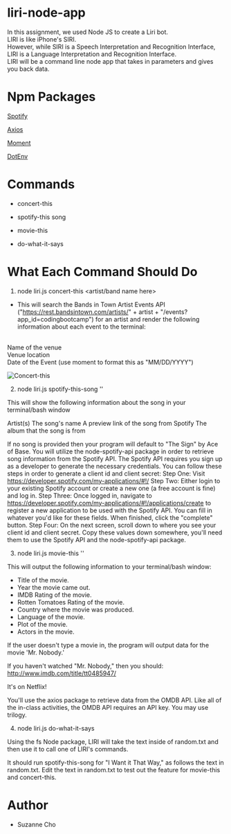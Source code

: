 # liri-node-app

In this assignment, we used Node JS to create a Liri bot. 
<br> LIRI is like iPhone's SIRI. 
<br>However, while SIRI is a Speech Interpretation and Recognition Interface, 
<br>LIRI is a Language Interpretation and Recognition Interface. 
<br>LIRI will be a command line node app that takes in parameters and gives you back data.

# Npm Packages
[Spotify](https://www.npmjs.com/package/node-spotify-api)

[Axios](https://www.npmjs.com/package/axios)

[Moment](https://www.npmjs.com/package/moment)

[DotEnv](https://www.npmjs.com/package/DotEnv)

# Commands
* concert-this

* spotify-this song

* movie-this

* do-what-it-says

# What Each Command Should Do

1. node liri.js concert-this <artist/band name here>

* This will search the Bands in Town Artist Events API ("https://rest.bandsintown.com/artists/" + artist + "/events?app_id=codingbootcamp") for an artist and render the following information about each event to the terminal:

<br>Name of the venue
<br>Venue location
<br>Date of the Event (use moment to format this as "MM/DD/YYYY")

![Concert-this](/images/concert-this.jpeg)

2. node liri.js spotify-this-song '<song name here>'




This will show the following information about the song in your terminal/bash window


Artist(s)
The song's name
A preview link of the song from Spotify
The album that the song is from


If no song is provided then your program will default to "The Sign" by Ace of Base.
You will utilize the node-spotify-api package in order to retrieve song information from the Spotify API.
The Spotify API requires you sign up as a developer to generate the necessary credentials. You can follow these steps in order to generate a client id and client secret:
Step One: Visit https://developer.spotify.com/my-applications/#!/
Step Two: Either login to your existing Spotify account or create a new one (a free account is fine) and log in.
Step Three: Once logged in, navigate to https://developer.spotify.com/my-applications/#!/applications/create to register a new application to be used with the Spotify API. You can fill in whatever you'd like for these fields. When finished, click the "complete" button.
Step Four: On the next screen, scroll down to where you see your client id and client secret. Copy these values down somewhere, you'll need them to use the Spotify API and the node-spotify-api package.



3. node liri.js movie-this '<movie name here>'

This will output the following information to your terminal/bash window:

   * Title of the movie.
   * Year the movie came out.
   * IMDB Rating of the movie.
   * Rotten Tomatoes Rating of the movie.
   * Country where the movie was produced.
   * Language of the movie.
   * Plot of the movie.
   * Actors in the movie.


If the user doesn't type a movie in, the program will output data for the movie 'Mr. Nobody.'


If you haven't watched "Mr. Nobody," then you should: http://www.imdb.com/title/tt0485947/

It's on Netflix!


You'll use the axios package to retrieve data from the OMDB API. Like all of the in-class activities, the OMDB API requires an API key. You may use trilogy.



4. node liri.js do-what-it-says




Using the fs Node package, LIRI will take the text inside of random.txt and then use it to call one of LIRI's commands.


It should run spotify-this-song for "I Want it That Way," as follows the text in random.txt.
Edit the text in random.txt to test out the feature for movie-this and concert-this.


# Author
* Suzanne Cho

